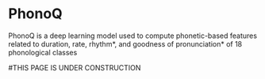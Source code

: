 # PhonoQ
PhonoQ is a deep learning model used to compute phonetic-based features related to duration, rate, rhythm*, and goodness of pronunciation* of 18 phonological classes

#THIS PAGE IS UNDER CONSTRUCTION
